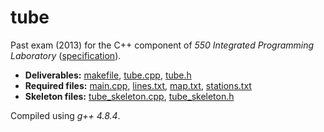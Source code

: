 # tube

Past exam (2013) for the C++ component of _550 Integrated Programming Laboratory_ ([specification](spec.pdf)).

- __Deliverables:__ [makefile](makefile), [tube.cpp](tube.cpp), [tube.h](tube.h)
- __Required files:__ [main.cpp](main.cpp), [lines.txt](lines.txt), [map.txt](map.txt), [stations.txt](stations.txt)
- __Skeleton files:__ [tube_skeleton.cpp](tube_skeleton.cpp), [tube_skeleton.h](tube_skeleton.h)

Compiled using _g++ 4.8.4_.
